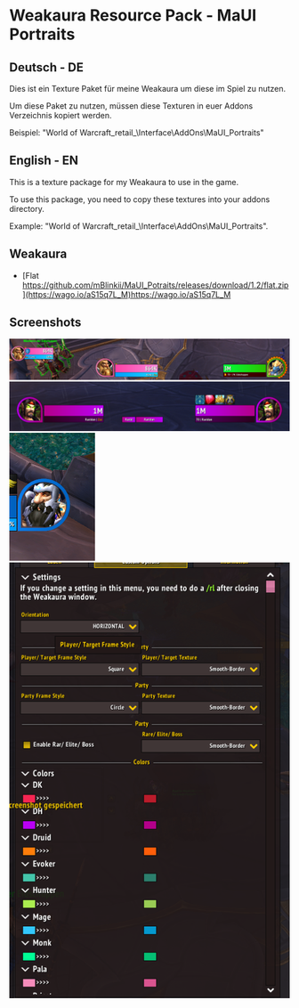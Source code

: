 
# Weakaura Resource Pack - MaUI Portraits

## Deutsch - DE
Dies ist ein Texture Paket für meine Weakaura um diese im Spiel zu nutzen.

Um diese Paket zu nutzen, müssen diese Texturen in euer Addons Verzeichnis kopiert werden.

Beispiel: "World of Warcraft\_retail_\Interface\AddOns\MaUI_Portraits"

## English - EN

This is a texture package for my Weakaura to use in the game.

To use this package, you need to copy these textures into your addons directory.

Example: "World of Warcraft\_retail_\Interface\AddOns\MaUI_Portraits".

## Weakaura

- [Flat https://github.com/mBlinkii/MaUI_Potraits/releases/download/1.2/flat.zip](https://wago.io/aS15q7L_M)https://wago.io/aS15q7L_M


## Screenshots
![scr1](https://raw.githubusercontent.com/mBlinkii/MaUI_Potraits/main/Screenshot%202023-08-26%20164104.png)
![scr2](https://github.com/mBlinkii/MaUI_Potraits/blob/main/Screenshot%202023-08-25%20181529.png)
![scr3](https://github.com/mBlinkii/MaUI_Potraits/blob/main/Screenshot%202023-08-25%20161003.png)
![scr4](https://github.com/mBlinkii/MaUI_Potraits/blob/main/Screenshot%202023-08-26%20164333.png)

